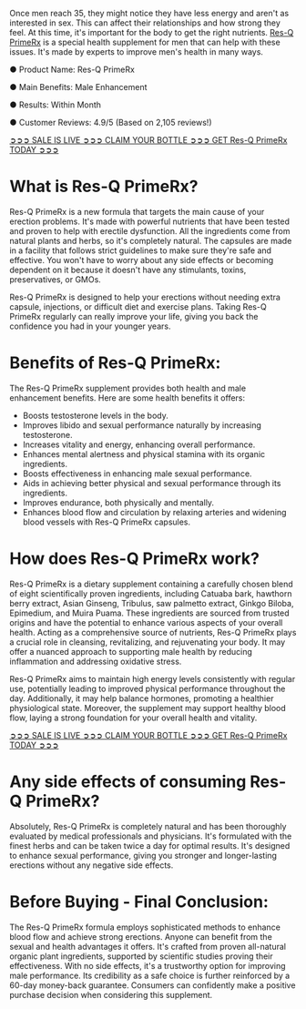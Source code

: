 Once men reach 35, they might notice they have less energy and aren't as interested in sex. This can affect their relationships and how strong they feel. At this time, it's important for the body to get the right nutrients. [Res-Q PrimeRx](https://www.facebook.com/resqprimerx/) is a special health supplement for men that can help with these issues. It's made by experts to improve men's health in many ways.

● Product Name: Res-Q PrimeRx

‍● Main Benefits: Male Enhancement

● Results: Within Month

● Customer Reviews: 4.9/5 (Based on 2,105 reviews!) ‍

[➲➲➲ SALE IS LIVE ➲➲➲ CLAIM YOUR BOTTLE ➲➲➲ GET Res-Q PrimeRx TODAY ➲➲➲](https://atozsupplement.com/res-q-primerx/)

# What is Res-Q PrimeRx?

Res-Q PrimeRx is a new formula that targets the main cause of your erection problems. It's made with powerful nutrients that have been tested and proven to help with erectile dysfunction. All the ingredients come from natural plants and herbs, so it's completely natural. The capsules are made in a facility that follows strict guidelines to make sure they're safe and effective. You won't have to worry about any side effects or becoming dependent on it because it doesn't have any stimulants, toxins, preservatives, or GMOs.

Res-Q PrimeRx is designed to help your erections without needing extra capsule, injections, or difficult diet and exercise plans. Taking Res-Q PrimeRx regularly can really improve your life, giving you back the confidence you had in your younger years.

# Benefits of Res-Q PrimeRx:

The Res-Q PrimeRx supplement provides both health and male enhancement benefits. Here are some health benefits it offers:

- Boosts testosterone levels in the body.
- Improves libido and sexual performance naturally by increasing testosterone.
- Increases vitality and energy, enhancing overall performance.
- Enhances mental alertness and physical stamina with its organic ingredients.
- Boosts effectiveness in enhancing male sexual performance.
- Aids in achieving better physical and sexual performance through its ingredients.
- Improves endurance, both physically and mentally.
- Enhances blood flow and circulation by relaxing arteries and widening blood vessels with Res-Q PrimeRx capsules.

# How does Res-Q PrimeRx work?

Res-Q PrimeRx is a dietary supplement containing a carefully chosen blend of eight scientifically proven ingredients, including Catuaba bark, hawthorn berry extract, Asian Ginseng, Tribulus, saw palmetto extract, Ginkgo Biloba, Epimedium, and Muira Puama. These ingredients are sourced from trusted origins and have the potential to enhance various aspects of your overall health. Acting as a comprehensive source of nutrients, Res-Q PrimeRx plays a crucial role in cleansing, revitalizing, and rejuvenating your body. It may offer a nuanced approach to supporting male health by reducing inflammation and addressing oxidative stress.

Res-Q PrimeRx aims to maintain high energy levels consistently with regular use, potentially leading to improved physical performance throughout the day. Additionally, it may help balance hormones, promoting a healthier physiological state. Moreover, the supplement may support healthy blood flow, laying a strong foundation for your overall health and vitality.

[➲➲➲ SALE IS LIVE ➲➲➲ CLAIM YOUR BOTTLE ➲➲➲ GET Res-Q PrimeRx TODAY ➲➲➲](https://atozsupplement.com/res-q-primerx/)

# Any side effects of consuming Res-Q PrimeRx?

Absolutely, Res-Q PrimeRx is completely natural and has been thoroughly evaluated by medical professionals and physicians. It's formulated with the finest herbs and can be taken twice a day for optimal results. It's designed to enhance sexual performance, giving you stronger and longer-lasting erections without any negative side effects.

# Before Buying - Final Conclusion:

The Res-Q PrimeRx formula employs sophisticated methods to enhance blood flow and achieve strong erections. Anyone can benefit from the sexual and health advantages it offers. It's crafted from proven all-natural organic plant ingredients, supported by scientific studies proving their effectiveness. With no side effects, it's a trustworthy option for improving male performance. Its credibility as a safe choice is further reinforced by a 60-day money-back guarantee. Consumers can confidently make a positive purchase decision when considering this supplement.
